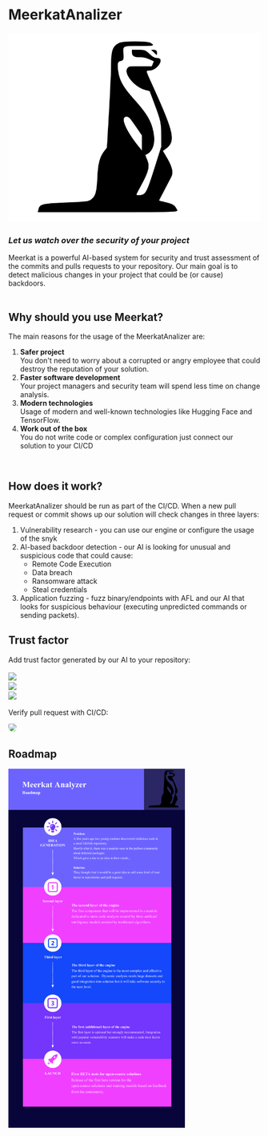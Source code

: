 # MeerkatAnalizer
![logo](logo.svg)  
### _Let us watch over the security of your project_ 
Meerkat is a powerful AI-based system for security and trust assessment of the commits and pulls requests to your repository.
Our main goal is to detect malicious changes in your project that could be (or cause) backdoors.  
<br>
## Why should you use Meerkat?  
The main reasons for the usage of the MeerkatAnalizer are:  
1. **Safer project**  
You don't need to worry about a corrupted or angry employee that could destroy the reputation of your solution.
2. **Faster software development**  
Your project managers and security team will spend less time on change analysis.  
3. **Modern technologies**  
Usage of modern and well-known technologies like Hugging Face and TensorFlow.
4. **Work out of the box**  
You do not write code or complex configuration just connect our solution to your CI/CD  
<br>  
  
## How does it work?
MeerkatAnalizer should be run as part of the CI/CD.
When a new pull request or commit shows up our solution will check changes in three layers:
1. Vulnerability research - you can use our engine or configure the usage of the snyk  
2. AI-based backdoor detection - our AI is looking for unusual and suspicious code that could cause:  
    * Remote Code Execution  
    * Data breach  
    * Ransomware attack  
    * Steal credentials  
3. Application fuzzing - fuzz binary/endpoints with AFL and our AI that looks for suspicious behaviour (executing unpredicted commands or sending packets).

## Trust factor
Add trust factor generated by our AI to your repository:<br>  
<img src="https://img.shields.io/badge/Trust%20Factor-8%2F10-green">  
<img src="https://img.shields.io/badge/Trust%20Factor-5%2F10-yellow">  
<img src="https://img.shields.io/badge/Trust%20Factor-2%2F10-red">  

Verify pull request with CI/CD:  

<img style="border-radius: 6px 12px 18px 24px;" src="https://user-images.githubusercontent.com/37419029/196054482-f40a5374-5e16-4b0b-923c-1f091b093061.png">



## Roadmap
<img src="roadmap.png" width=70%>
